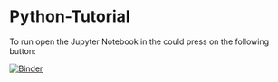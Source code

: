 # Python-Tutorial

To run open the Jupyter Notebook in the could press on the following button:

[![Binder](https://mybinder.org/badge_logo.svg)](https://mybinder.org/v2/gh/sursu/Python-Tutorial/master)